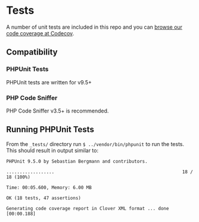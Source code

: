 # Tests

A number of unit tests are included in this repo and you can [browse our code coverage at Codecov](https://codecov.io/gh/asdfdotdev/session/).

## Compatibility

### PHPUnit Tests

PHPUnit tests are written for v9.5+

### PHP Code Sniffer

PHP Code Sniffer v3.5+ is recommended.

## Running PHPUnit Tests

From the `_tests/` directory run `$ ../vendor/bin/phpunit` to run the tests. This should result in output similar to:

```
PHPUnit 9.5.0 by Sebastian Bergmann and contributors.

..................                                                18 / 18 (100%)

Time: 00:05.600, Memory: 6.00 MB

OK (18 tests, 47 assertions)

Generating code coverage report in Clover XML format ... done [00:00.188]
```
